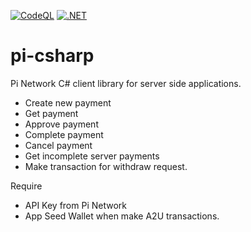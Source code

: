 [![CodeQL](https://github.com/KOSASIH/pi-csharp/actions/workflows/codeql.yml/badge.svg)](https://github.com/KOSASIH/pi-csharp/actions/workflows/codeql.yml)
[![.NET](https://github.com/KOSASIH/pi-csharp/actions/workflows/dotnet.yml/badge.svg)](https://github.com/KOSASIH/pi-csharp/actions/workflows/dotnet.yml)


# pi-csharp

Pi Network C# client library for server side applications.

- Create new payment
- Get payment
- Approve payment
- Complete payment
- Cancel payment
- Get incomplete server payments
- Make transaction for withdraw request.

Require

- API Key from Pi Network
- App Seed Wallet when make A2U transactions.
